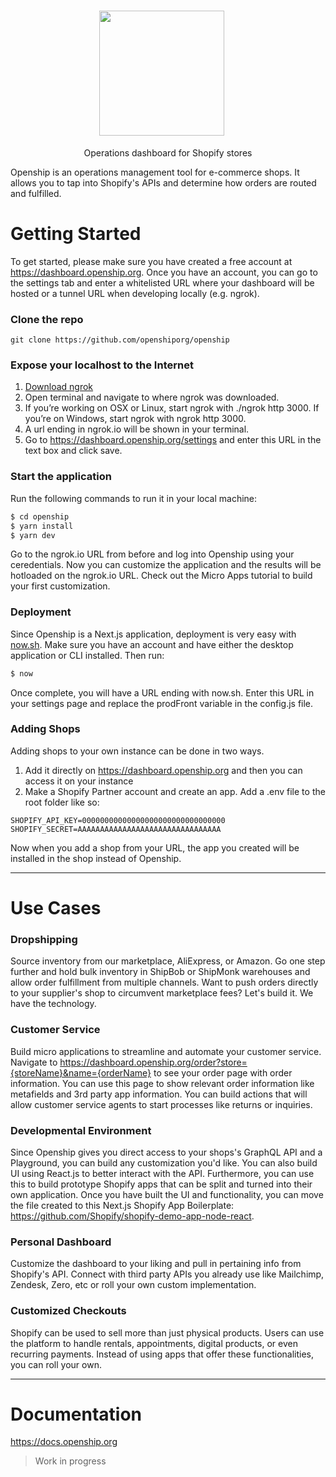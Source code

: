 <h1 align="center">
  <a href="https://openship.org">
    <img width="200px" style="margin-right: 20px" src="https://user-images.githubusercontent.com/34615258/62741139-89ba5580-b9ff-11e9-950f-afb005771866.png">
  </a>
</h1>

<div align="center">

Operations dashboard for Shopify stores

</div>


Openship is an operations management tool for e-commerce shops. It allows you to tap into Shopify's APIs and determine how orders are routed and fulfilled.
# Getting Started

To get started, please make sure you have created a free account at https://dashboard.openship.org. Once you have an account, you can go to the settings tab and enter a whitelisted URL where your dashboard will be hosted or a tunnel URL when developing locally (e.g. ngrok).

### Clone the repo

```
git clone https://github.com/openshiporg/openship
```

### Expose your localhost to the Internet

1. [Download ngrok](https://ngrok.com)
2. Open terminal and navigate to where ngrok was downloaded.
3. If you’re working on OSX or Linux, start ngrok with ./ngrok http 3000. If you’re on Windows, start ngrok with ngrok http 3000.
4. A url ending in ngrok.io will be shown in your terminal.
5. Go to https://dashboard.openship.org/settings and enter this URL in the text box and click save.

### Start the application

Run the following commands to run it in your local machine:

```js
$ cd openship
$ yarn install
$ yarn dev
```

Go to the ngrok.io URL from before and log into Openship using your ceredentials. Now you can customize the application and the results will be hotloaded on the ngrok.io URL. Check out the Micro Apps tutorial to build your first customization.

### Deployment

Since Openship is a Next.js application, deployment is very easy with [now.sh](https://now.sh). Make sure you have an account and have either the desktop application or CLI installed. Then run:

```bash
$ now
```

Once complete, you will have a URL ending with now.sh. Enter this URL in your settings page and replace the prodFront variable in the config.js file.

### Adding Shops

Adding shops to your own instance can be done in two ways.

1. Add it directly on https://dashboard.openship.org and then you can access it on your instance
2. Make a Shopify Partner account and create an app. Add a .env file to the root folder like so:

```env
SHOPIFY_API_KEY=00000000000000000000000000000000
SHOPIFY_SECRET=AAAAAAAAAAAAAAAAAAAAAAAAAAAAAAAA
```

Now when you add a shop from your URL, the app you created will be installed in the shop instead of Openship.

---

# Use Cases

### Dropshipping

Source inventory from our marketplace, AliExpress, or Amazon. Go one step further and hold bulk inventory in ShipBob or ShipMonk warehouses and allow order fulfillment from multiple channels. Want to push orders directly to your supplier's shop to circumvent marketplace fees? Let's build it. We have the technology.

### Customer Service

Build micro applications to streamline and automate your customer service. Navigate to https://dashboard.openship.org/order?store={storeName}&name={orderName} to see your order page with order information. You can use this page to show relevant order information like metafields and 3rd party app information. You can build actions that will allow customer service agents to start processes like returns or inquiries.

### Developmental Environment

Since Openship gives you direct access to your shops's GraphQL API and a Playground, you can build any customization you'd like. You can also build UI using React.js to better interact with the API. Furthermore, you can use this to build prototype Shopify apps that can be split and turned into their own application. Once you have built the UI and functionality, you can move the file created to this Next.js Shopify App Boilerplate: https://github.com/Shopify/shopify-demo-app-node-react.

### Personal Dashboard

Customize the dashboard to your liking and pull in pertaining info from Shopify's API. Connect with third party APIs you already use like Mailchimp, Zendesk, Zero, etc or roll your own custom implementation.

### Customized Checkouts

Shopify can be used to sell more than just physical products. Users can use the platform to handle rentals, appointments, digital products, or even recurring payments. Instead of using apps that offer these functionalities, you can roll your own.

---

# Documentation

https://docs.openship.org

> Work in progress
